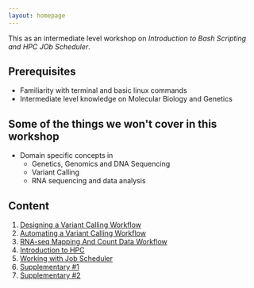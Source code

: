 ```yaml
---
layout: homepage
---
```

This as an intermediate level workshop on *Introduction to Bash Scripting and HPC JOb Scheduler*. 

## Prerequisites

- Familiarity with terminal and basic linux commands
- Intermediate level knowledge on Molecular Biology and Genetics 


## Some of the things we won't cover in this workshop

- Domain specific concepts in
    - Genetics, Genomics and DNA Sequencing 
    - Variant Calling
    - RNA sequencing and data analysis

## Content

1. [Designing a Variant Calling Workflow](./workshop_material/1_DesigningVariantC.md)
2. [Automating a Variant Calling Workflow](./workshop_material/2_AutomaticVariantC.md)
3. [RNA-seq Mapping And Count Data Workflow](./workshop_material/3_RNAseq.md)
4. [Introduction to HPC](./workshop_material/3_IntroductiontoHPC.md)
5. [Working with Job Scheduler](./workshop_material/4_working_with_job_scheduler.md)
6. [Supplementary #1](./workshop_material/6_supplementary_1.md)
7. [Supplementary #2](./workshop_material/7_supplementary_2.md)
